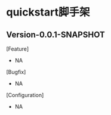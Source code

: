 quickstart脚手架
=============================

Version-0.0.1-SNAPSHOT
-----------------------------
[Feature]
* NA

[Bugfix]
* NA

[Configuration]
* NA